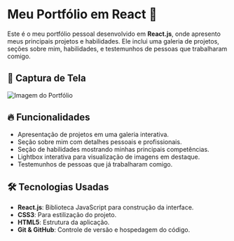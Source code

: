 # Meu Portfólio em React 🚀

Este é o meu portfólio pessoal desenvolvido em **React.js**, onde apresento meus principais projetos e habilidades. Ele inclui uma galeria de projetos, seções sobre mim, habilidades, e testemunhos de pessoas que trabalharam comigo.

## 📸 Captura de Tela

![Imagem do Portfólio](src/assets/screenshot.jpg)  <!-- Atualize este caminho para a captura de tela correta do seu projeto -->

## 🔥 Funcionalidades

- Apresentação de projetos em uma galeria interativa.
- Seção sobre mim com detalhes pessoais e profissionais.
- Seção de habilidades mostrando minhas principais competências.
- Lightbox interativa para visualização de imagens em destaque.
- Testemunhos de pessoas que já trabalharam comigo.

## 🛠️ Tecnologias Usadas

- **React.js**: Biblioteca JavaScript para construção da interface.
- **CSS3**: Para estilização do projeto.
- **HTML5**: Estrutura da aplicação.
- **Git & GitHub**: Controle de versão e hospedagem do código.